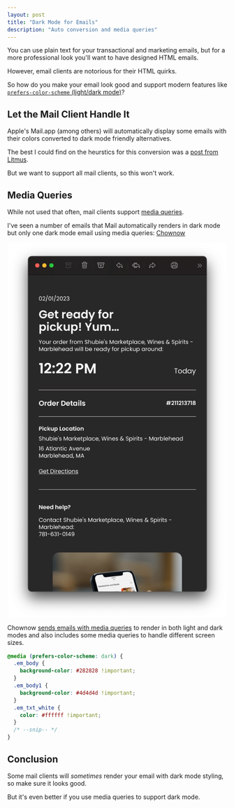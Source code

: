 ```yaml
---
layout: post
title: "Dark Mode for Emails"
description: "Auto conversion and media queries"
---
```


You can use plain text for your transactional and marketing emails, but for a more professional look you'll want to have designed HTML emails.

However, email clients are notorious for their HTML quirks.

So how do you make your email look good and support modern features like [`prefers-color-scheme` (light/dark mode)](https://developer.mozilla.org/en-US/docs/Web/CSS/@media/prefers-color-scheme)?

## Let the Mail Client Handle It

Apple's Mail.app (among others) will automatically display some emails with their colors converted to dark mode friendly alternatives.

The best I could find on the heurstics for this conversion was a [post from Litmus](https://www.litmus.com/blog/the-ultimate-guide-to-dark-mode-for-email-marketers/).

But we want to support all mail clients, so this won't work.

## Media Queries

While not used that often, mail clients support [media queries](https://developer.mozilla.org/en-US/docs/Web/CSS/Media_Queries/Using_media_queries).

I've seen a number of emails that Mail automatically renders in dark mode but only one dark mode email using media queries: [Chownow](https://www.chownow.com)

<div style="display:flex;justify-content:center;">
<img src="/assets/chownow-email.png" width="500">
</div>

Chownow [sends emails with media queries](https://gist.github.com/sbdchd/12326a0d56d8cb6df26f24f12bda8b93) to render in both light and dark modes and also includes some media queries to handle different screen sizes.

```css
@media (prefers-color-scheme: dark) {
  .em_body {
    background-color: #282828 !important;
  }
  .em_body1 {
    background-color: #4d4d4d !important;
  }
  .em_txt_white {
    color: #ffffff !important;
  }
  /* --snip-- */
}
```

## Conclusion

Some mail clients will _sometimes_ render your email with dark mode styling, so make sure it looks good.

But it's even better if you use media queries to support dark mode.
